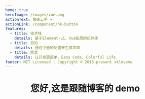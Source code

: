 ```yaml
---
home: true
heroImage: /images/vue.png
actionText: 快速上手 →
actionLink: /component/hk-button
features:
  - title: 技术栈
    details: 基于Element-ui，Vue拓展的组件库
  - title: 目的
    details: 通过少量的配置来生成页面
  - title: 愿景
    details: 让开发更简单，Easy Code, Colorful Life
footer: MIT Licensed | Copyright © 2018-present xkloveme
---
```


<h1 align="center"> 您好,这是跟随博客的 demo</h1>
